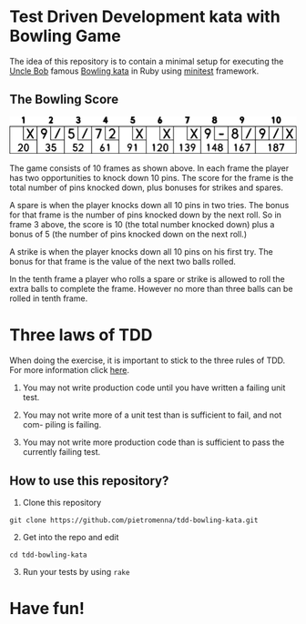 # Test Driven Development kata with Bowling Game

The idea of this repository is to contain a minimal setup for executing the [Uncle Bob][1] famous [Bowling kata][2] in Ruby using [minitest][3] framework.

## The Bowling Score

![Example Score](bowling_scoresheet_example.png)

The game consists of 10 frames as shown above.  In each frame the player has
two opportunities to knock down 10 pins.  The score for the frame is the total
number of pins knocked down, plus bonuses for strikes and spares.

A spare is when the player knocks down all 10 pins in two tries.  The bonus for
that frame is the number of pins knocked down by the next roll.  So in frame 3
above, the score is 10 (the total number knocked down) plus a bonus of 5 (the
number of pins knocked down on the next roll.)

A strike is when the player knocks down all 10 pins on his first try.  The bonus
for that frame is the value of the next two balls rolled.

In the tenth frame a player who rolls a spare or strike is allowed to roll the extra
balls to complete the frame.  However no more than three balls can be rolled in
tenth frame.

# Three laws of TDD

When doing the exercise, it is important to stick to the three rules of TDD. For more information click [here][4].

1. You may not write production code until you have written a failing unit test.

2. You may not write more of a unit test than is sufficient to fail, and not com-
piling is failing.

3. You may not write more production code than is sufficient to pass the currently failing test.

## How to use this repository?

1. Clone this repository
```
git clone https://github.com/pietromenna/tdd-bowling-kata.git
```
2. Get into the repo and edit
```
cd tdd-bowling-kata
```
3. Run your tests by using `rake`

# Have fun!

[1]: https://twitter.com/unclebobmartin
[2]: http://butunclebob.com/ArticleS.UncleBob.TheBowlingGameKata
[3]: https://github.com/seattlerb/minitest
[4]: http://butunclebob.com/ArticleS.UncleBob.TheThreeRulesOfTdd